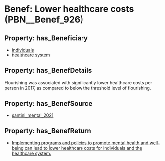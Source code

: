 # Benef: __Lower healthcare costs__ (PBN__Benef_926)

## Property: has_Beneficiary

* [individuals](../Stakeholder/PBN__Stakeholder_20)
* [healthcare system](../Stakeholder/PBN__Stakeholder_70)

## Property: has_BenefDetails

Flourishing was associated with significantly lower healthcare costs per person in 2017, as compared to below the threshold level of flourishing.

## Property: has_BenefSource

* [santini_mental_2021](../Article/PBN__Article_189)

## Property: has_BenefReturn

* [Implementing programs and policies to promote mental health and well-being can lead to lower healthcare costs for individuals and the healthcare system.](../BenefReturn/PBN__BenefReturn_1015)


